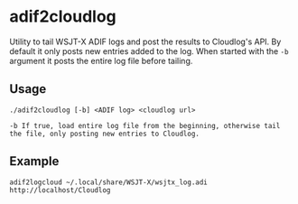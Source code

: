 # adif2cloudlog
Utility to tail WSJT-X ADIF logs and post the results to Cloudlog's API. By default it only posts new entries added to the log. When started with the `-b` argument it posts the entire log file before tailing.

## Usage
```
./adif2cloudlog [-b] <ADIF log> <cloudlog url>

-b If true, load entire log file from the beginning, otherwise tail the file, only posting new entries to Cloudlog.
```

## Example 
```
adif2logcloud ~/.local/share/WSJT-X/wsjtx_log.adi http://localhost/Cloudlog
```